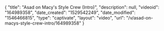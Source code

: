 {
    "title": "Asad on Macy's Style Crew (Intro)",
    "description": null,
    "videoid": "164989358",
    "date_created": "1529542249",
    "date_modified": "1546466815",
    "type": "captivate",
    "layout": "video",
    "url": "\/v\/asad-on-macys-style-crew-intro\/164989358"
}
